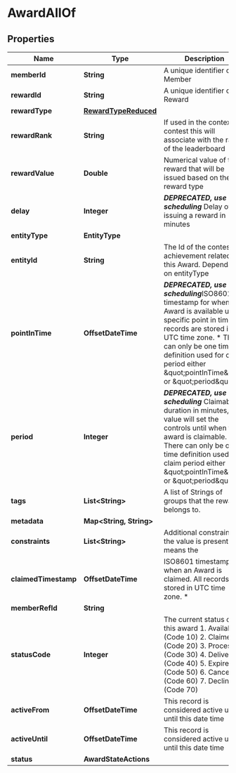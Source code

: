

# AwardAllOf


## Properties

Name | Type | Description | Notes
------------ | ------------- | ------------- | -------------
**memberId** | **String** | A unique identifier of a Member | 
**rewardId** | **String** | A unique identifier of a Reward | 
**rewardType** | [**RewardTypeReduced**](RewardTypeReduced.md) |  | 
**rewardRank** | **String** | If used in the context of contest this will associate with the rank of the leaderboard | 
**rewardValue** | **Double** | Numerical value of the reward that will be issued based on the reward type | 
**delay** | **Integer** | ***DEPRECATED, use scheduling*** Delay of issuing a reward in minutes |  [optional]
**entityType** | **EntityType** |  | 
**entityId** | **String** | The Id of the contest or achievement related to this Award. Dependant on entityType | 
**pointInTime** | **OffsetDateTime** | ***DEPRECATED, use scheduling***ISO8601 timestamp for when an Award is available until a specific point in time. All records are stored in UTC time zone. * There can only be one time definition used for claim period either \&quot;pointInTime\&quot; or \&quot;period\&quot; |  [optional]
**period** | **Integer** | ***DEPRECATED, use scheduling*** Claimable duration in minutes, this value will set the controls until when the award is claimable. * There can only be one time definition used for claim period either \&quot;pointInTime\&quot; or \&quot;period\&quot; |  [optional]
**tags** | **List&lt;String&gt;** | A list of Strings of groups that the reward belongs to. |  [optional]
**metadata** | **Map&lt;String, String&gt;** |  |  [optional]
**constraints** | **List&lt;String&gt;** | Additional constraints, if the value is present it means the | 
**claimedTimestamp** | **OffsetDateTime** | ISO8601 timestamp for when an Award is claimed. All records are stored in UTC time zone. * |  [optional]
**memberRefId** | **String** |  |  [optional]
**statusCode** | **Integer** | The current status of this award  1. Available (Code 10) 2. Claimed (Code 20) 3. Processing (Code 30) 4. Delivered  (Code 40) 5. Expired  (Code 50) 6. Cancelled (Code 60) 7. Declined  (Code 70) |  [optional]
**activeFrom** | **OffsetDateTime** | This record is considered active up until this date time |  [optional]
**activeUntil** | **OffsetDateTime** | This record is considered active up until this date time |  [optional]
**status** | **AwardStateActions** |  |  [optional]



